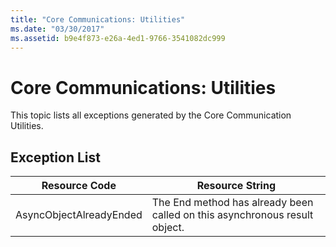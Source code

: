```yaml
---
title: "Core Communications: Utilities"
ms.date: "03/30/2017"
ms.assetid: b9e4f873-e26a-4ed1-9766-3541082dc999
---
```

# Core Communications: Utilities
This topic lists all exceptions generated by the Core Communication Utilities.  

## Exception List  


|      Resource Code      |                              Resource String                               |
|-------------------------|----------------------------------------------------------------------------|
| AsyncObjectAlreadyEnded | The End method has already been called on this asynchronous result object. |

